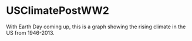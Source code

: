 # USClimatePostWW2
With Earth Day coming up, this is a graph showing the rising climate in the US from 1946-2013.

